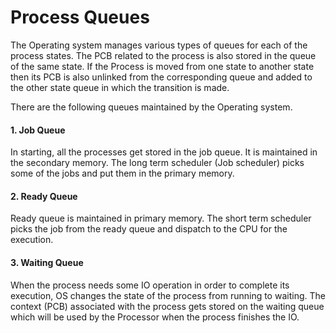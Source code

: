 # Process Queues
The Operating system manages various types of queues for each of the process states. The PCB related to the process is also stored in the queue of the same state. If the Process is moved from one state to another state then its PCB is also unlinked from the corresponding queue and added to the other state queue in which the transition is made.

There are the following queues maintained by the Operating system.

#### 1. Job Queue
In starting, all the processes get stored in the job queue. It is maintained in the secondary memory. The long term scheduler (Job scheduler) picks some of the jobs and put them in the primary memory.

#### 2. Ready Queue
Ready queue is maintained in primary memory. The short term scheduler picks the job from the ready queue and dispatch to the CPU for the execution.

#### 3. Waiting Queue
When the process needs some IO operation in order to complete its execution, OS changes the state of the process from running to waiting. The context (PCB) associated with the process gets stored on the waiting queue which will be used by the Processor when the process finishes the IO.
